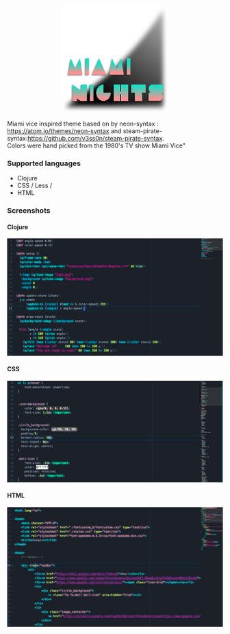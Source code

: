
<p align="center"><img src="assets/Miami Nights Half moon logo.png" alt="Miami-Nights Syntax Theme for Atom" width="250px" height="250px"></p>

Miami vice inspired theme based on by neon-syntax : https://atom.io/themes/neon-syntax and
 steam-pirate-syntax:https://github.com/v3ss0n/steam-pirate-syntax.  
 Colors were hand picked from the 1980's TV show Miami Vice"


 ### Supported languages

 - Clojure
 - CSS / Less /
 - HTML  


### Screenshots
#### Clojure
![Clojure Example!](assets/screenshot-clojure.png)  
#### CSS
![CSS example!](assets/screenshot-css.png)
#### HTML
![HTML example!](assets/screenshot-html.png)
